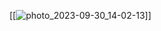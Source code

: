 [[![photo_2023-09-30_14-02-13](https://github.com/VL4STEL1N/VL4STEL1N/assets/127986242/35d8b8aa-79b8-4d7c-bf3c-7dac3d98203c)]]

